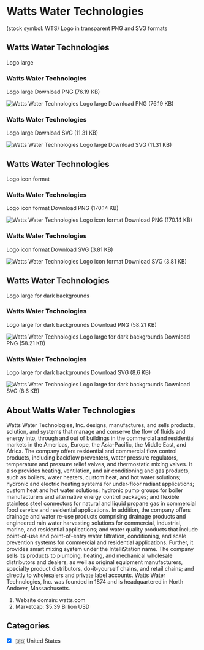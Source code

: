 # Watts Water Technologies
 (stock symbol: WTS) Logo in transparent PNG and SVG formats

## Watts Water Technologies
 Logo large

### Watts Water Technologies
 Logo large Download PNG (76.19 KB)

![Watts Water Technologies
 Logo large Download PNG (76.19 KB)](/img/orig/WTS_BIG-c620cb79.png)

### Watts Water Technologies
 Logo large Download SVG (11.31 KB)

![Watts Water Technologies
 Logo large Download SVG (11.31 KB)](/img/orig/WTS_BIG-dd44c7b1.svg)

## Watts Water Technologies
 Logo icon format

### Watts Water Technologies
 Logo icon format Download PNG (170.14 KB)

![Watts Water Technologies
 Logo icon format Download PNG (170.14 KB)](/img/orig/WTS-03e87f0d.png)

### Watts Water Technologies
 Logo icon format Download SVG (3.81 KB)

![Watts Water Technologies
 Logo icon format Download SVG (3.81 KB)](/img/orig/WTS-7e1080d4.svg)

## Watts Water Technologies
 Logo large for dark backgrounds

### Watts Water Technologies
 Logo large for dark backgrounds Download PNG (58.21 KB)

![Watts Water Technologies
 Logo large for dark backgrounds Download PNG (58.21 KB)](/img/orig/WTS_BIG.D-553241c9.png)

### Watts Water Technologies
 Logo large for dark backgrounds Download SVG (8.6 KB)

![Watts Water Technologies
 Logo large for dark backgrounds Download SVG (8.6 KB)](/img/orig/WTS_BIG.D-6ad586c1.svg)

## About Watts Water Technologies


Watts Water Technologies, Inc. designs, manufactures, and sells products, solution, and systems that manage and conserve the flow of fluids and energy into, through and out of buildings in the commercial and residential markets in the Americas, Europe, the Asia-Pacific, the Middle East, and Africa. The company offers residential and commercial flow control products, including backflow preventers, water pressure regulators, temperature and pressure relief valves, and thermostatic mixing valves. It also provides heating, ventilation, and air conditioning and gas products, such as boilers, water heaters, custom heat, and hot water solutions; hydronic and electric heating systems for under-floor radiant applications; custom heat and hot water solutions; hydronic pump groups for boiler manufacturers and alternative energy control packages; and flexible stainless steel connectors for natural and liquid propane gas in commercial food service and residential applications. In addition, the company offers drainage and water re-use products comprising drainage products and engineered rain water harvesting solutions for commercial, industrial, marine, and residential applications; and water quality products that include point-of-use and point-of-entry water filtration, conditioning, and scale prevention systems for commercial and residential applications. Further, it provides smart mixing system under the IntelliStation name. The company sells its products to plumbing, heating, and mechanical wholesale distributors and dealers, as well as original equipment manufacturers, specialty product distributors, do-it-yourself chains, and retail chains; and directly to wholesalers and private label accounts. Watts Water Technologies, Inc. was founded in 1874 and is headquartered in North Andover, Massachusetts.

1. Website domain: watts.com
2. Marketcap: $5.39 Billion USD


## Categories
- [x] 🇺🇸 United States

